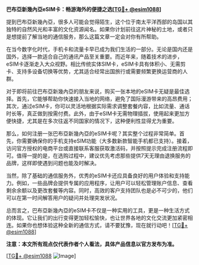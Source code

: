 **巴布亞新幾內亞eSIM卡：畅游海外的便捷之选[[TG💪+ @esim1088](https://t.me/s/esim1088)]**

提到巴布亞新幾內亞，很多人可能会觉得陌生，这个位于南太平洋西部的岛国以其独特的自然风光和丰富的文化资源闻名。如果你计划前往这片神秘的土地，或者只是想提前了解当地的通信服务，那么这篇文章一定会对你有所帮助。

在当今数字化时代，手机卡和流量卡早已成为我们生活的一部分。无论是国内还是国外，选择一款适合自己的通讯产品至关重要。而近年来，随着技术的进步，eSIM卡逐渐走入大众视野。相比传统实体SIM卡，eSIM卡具有体积小、无需剪卡、支持多设备切换等优势，尤其适合经常出国旅行或需要频繁更换运营商的人群。

对于即将前往巴布亞新幾內亞的朋友来说，购买一张本地的eSIM卡无疑是最佳选择。首先，它能够帮助你快速接入当地的网络，避免了国际漫游带来的高昂费用；其次，通过eSIM卡，你可以灵活地根据实际需求调整套餐内容，比如流量、通话时长等，真正做到按需付费。此外，由于eSIM卡无需物理插拔，使用起来更加方便快捷，尤其是在多次往返不同国家的情况下，这种便利性显得尤为重要。

那么，如何注册一张巴布亞新幾內亞的eSIM卡呢？其实整个过程非常简单。首先，你需要确保你的手机支持eSIM功能（大多数新款智能手机都已支持）。接着，访问官方授权的电商平台或直接联系客服获取激活码，并按照提示完成注册流程即可。值得一提的是，在选购过程中，建议优先考虑那些提供7天无理由退换服务的品牌，这样即使遇到问题也能及时解决。

当然，除了基础的通信服务外，优秀的eSIM卡还应具备良好的用户体验和支持能力。例如，一些品牌会提供专属的应用程序，让用户可以轻松管理账户信息、查看剩余余额以及更改套餐等内容。同时，高效的客户支持团队也是必不可少的，他们可以在第一时间解答用户的疑问并处理突发状况。

总而言之，巴布亞新幾內亞的eSIM卡不仅是一种实用的工具，更是一种生活方式的体现。它让我们的出行变得更加轻松愉快，也让世界各地的文化交流更加紧密相连。如果你也想体验这种全新的通信方式，请不要犹豫，现在就行动吧！[[TG💪+ @esim1088](https://t.me/s/esim1088)]

**注意：本文所有观点仅代表作者个人看法，具体产品信息以官方发布为准。**

[[TG💪+ @esim1088](https://t.me/s/esim1088) ![Image](https://i.postimg.cc/4NQfJmqS/Snipaste-2025-05-13-00-14-12.png)]